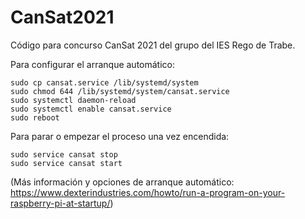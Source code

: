 # CanSat2021

Código para concurso CanSat 2021 del grupo del IES Rego de Trabe.

Para configurar el arranque automático:

    sudo cp cansat.service /lib/systemd/system
    sudo chmod 644 /lib/systemd/system/cansat.service
    sudo systemctl daemon-reload
    sudo systemctl enable cansat.service
    sudo reboot

Para parar o empezar el proceso una vez encendida:

    sudo service cansat stop
    sudo service cansat start
    
(Más información y opciones de arranque automático: https://www.dexterindustries.com/howto/run-a-program-on-your-raspberry-pi-at-startup/)
